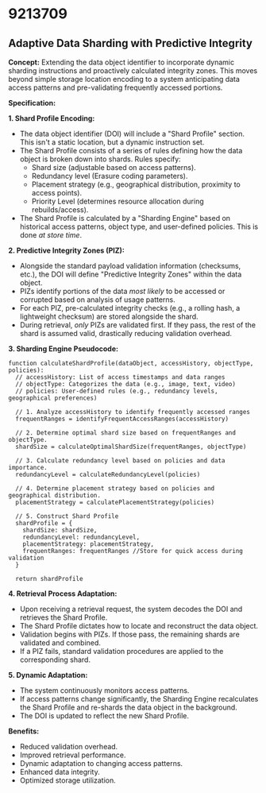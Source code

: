 # 9213709

## Adaptive Data Sharding with Predictive Integrity

**Concept:** Extending the data object identifier to incorporate dynamic sharding instructions and proactively calculated integrity zones. This moves beyond simple storage location encoding to a system anticipating data access patterns and pre-validating frequently accessed portions.

**Specification:**

**1. Shard Profile Encoding:**

*   The data object identifier (DOI) will include a "Shard Profile" section. This isn't a static location, but a dynamic instruction set.
*   The Shard Profile consists of a series of rules defining how the data object is broken down into shards. Rules specify:
    *   Shard size (adjustable based on access patterns).
    *   Redundancy level (Erasure coding parameters).
    *   Placement strategy (e.g., geographical distribution, proximity to access points).
    *   Priority Level (determines resource allocation during rebuilds/access).
*   The Shard Profile is calculated by a "Sharding Engine" based on historical access patterns, object type, and user-defined policies. This is done *at store time*.

**2. Predictive Integrity Zones (PIZ):**

*   Alongside the standard payload validation information (checksums, etc.), the DOI will define "Predictive Integrity Zones" within the data object.
*   PIZs identify portions of the data *most likely* to be accessed or corrupted based on analysis of usage patterns.
*   For each PIZ, pre-calculated integrity checks (e.g., a rolling hash, a lightweight checksum) are stored alongside the shard.
*   During retrieval, *only* PIZs are validated first. If they pass, the rest of the shard is assumed valid, drastically reducing validation overhead.

**3. Sharding Engine Pseudocode:**

```
function calculateShardProfile(dataObject, accessHistory, objectType, policies):
  // accessHistory: List of access timestamps and data ranges
  // objectType: Categorizes the data (e.g., image, text, video)
  // policies: User-defined rules (e.g., redundancy levels, geographical preferences)

  // 1. Analyze accessHistory to identify frequently accessed ranges
  frequentRanges = identifyFrequentAccessRanges(accessHistory)

  // 2. Determine optimal shard size based on frequentRanges and objectType.
  shardSize = calculateOptimalShardSize(frequentRanges, objectType)

  // 3. Calculate redundancy level based on policies and data importance.
  redundancyLevel = calculateRedundancyLevel(policies)

  // 4. Determine placement strategy based on policies and geographical distribution.
  placementStrategy = calculatePlacementStrategy(policies)

  // 5. Construct Shard Profile
  shardProfile = {
    shardSize: shardSize,
    redundancyLevel: redundancyLevel,
    placementStrategy: placementStrategy,
    frequentRanges: frequentRanges //Store for quick access during validation
  }

  return shardProfile
```

**4. Retrieval Process Adaptation:**

*   Upon receiving a retrieval request, the system decodes the DOI and retrieves the Shard Profile.
*   The Shard Profile dictates how to locate and reconstruct the data object.
*   Validation begins with PIZs. If those pass, the remaining shards are validated and combined.
*   If a PIZ fails, standard validation procedures are applied to the corresponding shard.

**5.  Dynamic Adaptation:**

*   The system continuously monitors access patterns.
*   If access patterns change significantly, the Sharding Engine recalculates the Shard Profile and re-shards the data object in the background.
*   The DOI is updated to reflect the new Shard Profile.

**Benefits:**

*   Reduced validation overhead.
*   Improved retrieval performance.
*   Dynamic adaptation to changing access patterns.
*   Enhanced data integrity.
*   Optimized storage utilization.